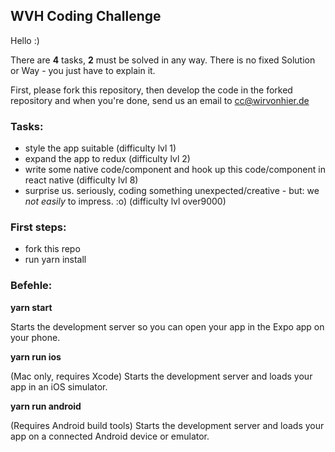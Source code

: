## WVH Coding Challenge

Hello :)

There are **4** tasks, **2** must be solved in any way. There is no fixed Solution or Way - you just have to explain it.

First, please fork this repository, then develop the code in the forked repository and when you're done, send us an email to cc@wirvonhier.de


### Tasks:
- style the app suitable (difficulty lvl 1)
- expand the app to redux (difficulty lvl 2)
- write some native code/component and hook up this code/component in react native (difficulty lvl 8)
- surprise us. seriously, coding something unexpected/creative - but: we _not easily_ to impress. :o) (difficulty lvl over9000)


### First steps:

- fork this repo
- run yarn install


### Befehle:

**yarn start**

Starts the development server so you can open your app in the Expo app on your phone.

**yarn run ios**

(Mac only, requires Xcode) Starts the development server and loads your app in an iOS simulator.

**yarn run android**

(Requires Android build tools) Starts the development server and loads your app on a connected Android device or emulator.
